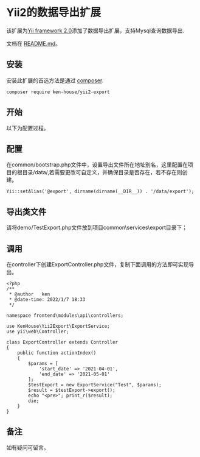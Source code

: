 # Yii2的数据导出扩展
该扩展为[Yii framework 2.0](http://www.yiiframework.com)添加了数据导出扩展，支持Mysql查询数据导出.

文档在 [README.md](README.md)。

安装
----

安装此扩展的首选方法是通过 [composer](http://getcomposer.org/download/).

```
composer require ken-house/yii2-export
```

开始
----
以下为配置过程。

配置
---
在common/bootstrap.php文件中，设置导出文件所在地址别名，这里配置在项目的根目录/data/,若需要更改可自定义，并确保目录是否存在，若不存在则创建。

```
Yii::setAlias('@export', dirname(dirname(__DIR__)) . '/data/export');
```

导出类文件
---

请将demo/TestExport.php文件放到项目common\services\export目录下；


调用
---

在controller下创建ExportController.php文件，复制下面调用的方法即可实现导出。

```
<?php
/**
 * @author   ken
 * @date-time: 2022/1/7 18:33
 */

namespace frontend\modules\api\controllers;

use KenHouse\Yii2Export\ExportService;
use yii\web\Controller;

class ExportController extends Controller
{
    public function actionIndex()
    {
        $params = [
            'start_date' => '2021-04-01',
            'end_date' => '2021-05-01'
        ];
        $testExport = new ExportService("Test", $params);
        $result = $testExport->export();
        echo "<pre>"; print_r($result);
        die;
    }
}
```




备注
----
如有疑问可留言。
